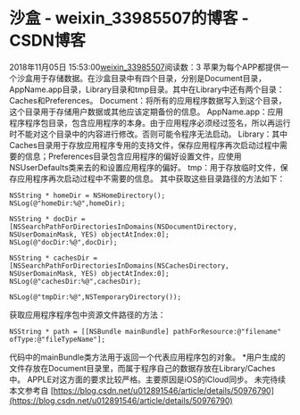 # 沙盒 - weixin_33985507的博客 - CSDN博客
2018年11月05日 15:53:00[weixin_33985507](https://me.csdn.net/weixin_33985507)阅读数：3
苹果为每个APP都提供一个沙盒用于存储数据。在沙盒目录中有四个目录，分别是Document目录，AppName.app目录，Library目录和tmp目录。其中在Library中还有两个目录：Caches和Preferences。
Document：将所有的应用程序数据写入到这个目录，这个目录用于存储用户数据或其他应该定期备份的信息。
AppName.app：应用程序程序包目录，包含应用程序的本身。由于应用程序必须经过签名，所以再运行时不能对这个目录中的内容进行修改。否则可能令程序无法启动。
Library：其中Caches目录用于存放应用程序专用的支持文件，保存应用程序再次启动过程中需要的信息；Preferences目录包含应用程序的偏好设置文件，应使用NSUserDefaults类来去的和设置应用程序的偏好。
tmp：用于存放临时文件，保存应用程序再次启动过程中不需要的信息。
其中获取这些目录路径的方法如下：
```
NSString * homeDir = NSHomeDirectory();
NSLog(@"homeDir:%@",homeDir);
        
NSString * docDir = [NSSearchPathForDirectoriesInDomains(NSDocumentDirectory, NSUserDomainMask, YES) objectAtIndex:0];
NSLog(@"docDir:%@",docDir);
        
NSString * cachesDir = [NSSearchPathForDirectoriesInDomains(NSCachesDirectory, NSUserDomainMask, YES) objectAtIndex:0];
NSLog(@"cachesDir:%@",cachesDir);
        
NSLog(@"tmpDir:%@",NSTemporaryDirectory());
```
获取应用程序程序包中资源文件路径的方法：
```
NSString * path = [[NSBundle mainBundle] pathForResource:@"filename" ofType:@"fileTypeName"];
```
代码中的mainBundle类方法用于返回一个代表应用程序包的对象。
*用户生成的文件存放在Document目录里，而属于程序自己的数据存放在Library/Caches中。
APPLE对这方面的要求比较严格。主要原因是iOS的iCloud同步。
未完待续
本文参考自
[https://blog.csdn.net/u012891546/article/details/50976790](https://blog.csdn.net/u012891546/article/details/50976790)
